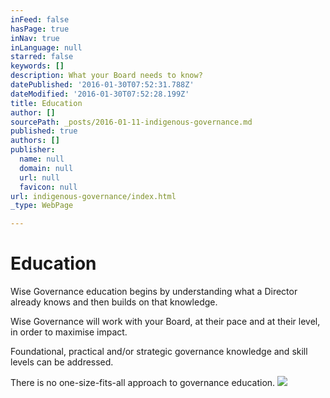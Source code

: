```yaml
---
inFeed: false
hasPage: true
inNav: true
inLanguage: null
starred: false
keywords: []
description: What your Board needs to know?
datePublished: '2016-01-30T07:52:31.788Z'
dateModified: '2016-01-30T07:52:28.199Z'
title: Education
author: []
sourcePath: _posts/2016-01-11-indigenous-governance.md
published: true
authors: []
publisher:
  name: null
  domain: null
  url: null
  favicon: null
url: indigenous-governance/index.html
_type: WebPage

---
```

# Education

Wise Governance education begins by understanding what a Director already
knows and then builds on that knowledge.

Wise Governance will work with your Board, at their pace and at their
level, in order to maximise impact. 

Foundational, practical and/or strategic governance knowledge and skill
levels can be addressed.

There is no one-size-fits-all approach to governance education.
![](https://the-grid-user-content.s3-us-west-2.amazonaws.com/58ac4c6e-7c25-449d-9fb0-1895e7f8a633.jpg)